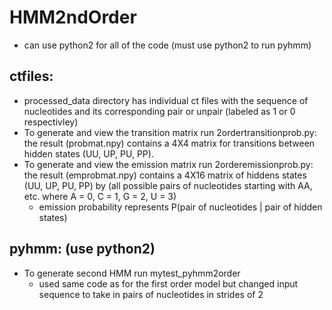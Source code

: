 # HMM2ndOrder
- can use python2 for all of the code (must use python2 to run pyhmm)

## ctfiles: 
- processed_data directory has individual ct files with the sequence of nucleotides and its corresponding pair or unpair (labeled as 1 or 0 respectivley)
- To generate and view the transition matrix run 2ordertransitionprob.py: the result (probmat.npy) contains a 4X4 matrix for transitions between hidden states (UU, UP, PU, PP).
- To generate and view the emission matrix run 2orderemissionprob.py: the result (emprobmat.npy) contains a 4X16 matrix of hiddens states (UU, UP, PU, PP) by (all possible pairs of nucleotides starting with AA, etc. where A = 0, C = 1, G = 2, U = 3)
  - emission probability represents P(pair of nucleotides | pair of hidden states)
## pyhmm: (use python2)
- To generate second HMM run mytest_pyhmm2order
  - used same code as for the first order model but changed input sequence to take in pairs of nucleotides in strides of 2
